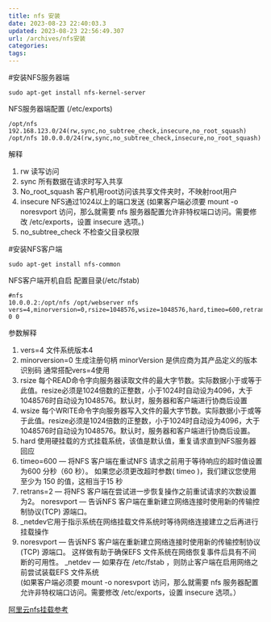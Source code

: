 ```yaml
---
title: nfs 安装
date: 2023-08-23 22:40:03.3
updated: 2023-08-23 22:56:49.307
url: /archives/nfs安装
categories: 
tags: 
---
```


#安装NFS服务器端
```
sudo apt-get install nfs-kernel-server
```
NFS服务器端配置 (/etc/exports)
```
/opt/nfs 192.168.123.0/24(rw,sync,no_subtree_check,insecure,no_root_squash)
/opt/nfs 10.0.0.0/24(rw,sync,no_subtree_check,insecure,no_root_squash)
```
解释
1. rw 读写访问
2. sync 所有数据在请求时写入共享
3. No_root_squash 客户机用root访问该共享文件夹时，不映射root用户
4. insecure NFS通过1024以上的端口发送 (如果客户端必须要 mount -o noresvport 访问，那么就需要 nfs 服务器配置允许非特权端口访问。需要修改 /etc/exports，设置 insecure 选项。)
5. no_subtree_check 不检查父目录权限


#安装NFS客户端
```
sudo apt-get install nfs-common
```

NFS客户端开机自启 配置目录(/etc/fstab)
```
#nfs
10.0.0.2:/opt/nfs /opt/webserver nfs vers=4,minorversion=0,rsize=1048576,wsize=1048576,hard,timeo=600,retrans=2,_netdev,noresvport 0 0
```
参数解释
1. vers=4 文件系统版本4
2. minorversion=0 生成注册句柄 minorVersion 是供应商为其产品定义的版本识别码 通常搭配vers=4使用
3. rsize 每个READ命令字向服务器读取文件的最大字节数。实际数据小于或等于此值。resize必须是1024倍数的正整数，小于1024时自动设为4096，大于1048576时自动设为1048576。默认时，服务器和客户端进行协商后设置
4. wsize 每个WRITE命令字向服务器写入文件的最大字节数。实际数据小于或等于此值。resize必须是1024倍数的正整数，小于1024时自动设为4096，大于1048576时自动设为1048576。默认时，服务器和客户端进行协商后设置。
5. hard 使用硬挂载的方式挂载系统，该值是默认值，重复请求直到NFS服务器回应
6. timeo=600 — 将NFS 客户端在重试NFS 请求之前用于等待响应的超时值设置为600 分秒（60 秒）。 如果您必须更改超时参数( timeo )，我们建议您使用至少为 150 的值，这相当于15 秒
7.  retrans=2 — 将NFS 客户端在尝试进一步恢复操作之前重试请求的次数设置为2。 noresvport — 告诉NFS 客户端在重新建立网络连接时使用新的传输控制协议(TCP) 源端口。
8. _netdev它用于指示系统在网络挂载文件系统时等待网络连接建立之后再进行挂载操作
9. noresvport — 告诉NFS 客户端在重新建立网络连接时使用新的传输控制协议(TCP) 源端口。 这样做有助于确保EFS 文件系统在网络恢复事件后具有不间断的可用性。 _netdev — 如果存在 /etc/fstab ，则防止客户端在启用网络之前尝试装载EFS 文件系统  
(如果客户端必须要 mount -o noresvport 访问，那么就需要 nfs 服务器配置允许非特权端口访问。需要修改 /etc/exports，设置 insecure 选项。）

[阿里云nfs挂载参考](https://help.aliyun.com/zh/nas/enable-an-automatic-mount-of-an-nfs-file-system-at-server-startup)